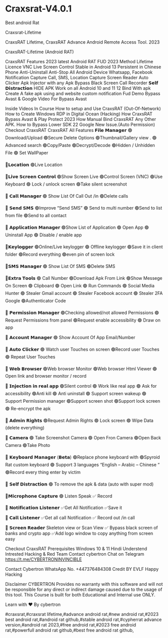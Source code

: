 # Craxsrat-V4.0.1
Best android Rat 

Craxsrat-Lifetime

CraxsRAT Lifetime, CraxsRAT Advance Android Remote Access Tool. 2023

CraxsRAT-Lifetime (Android RAT)

CraxsRAT Features
2023 latest Android RAT
FUD 2023 Method
Lifetime Licence
VNC Live Screen Control
Stable in Android 13
Persistent in Chinese Phone
Anti-Uninstall
Anti-Stop All Android Device
Whatsapp, Facebook Notification Capture
Call, SMS, Location Capture
Screen Reader
Auto Clicker
Apk Injector with any Apk
Bypass Black Screen
Call Recorder
𝗦𝗲𝗹𝗳 𝗗𝗶𝘀𝘁𝗿𝗮𝗰𝘁𝗶𝗼𝗻
HIDE APK Work on all Android 10 and 11 12
Bind With apk
Create A fake apk using and website
custom notification
Fud Demo Bypass Avast & Google
Video For Bypass Avast

Inside Videos In Course
How to setup and Use CraxsRAT (Out-Of-Network)
How to Create Windows RDP in Digital Ocean (Hacking)
How CraxsRAT Bypass Avast & Play Protect 2023
How Manual Bind CraxsRAT Any Other APK.
How to Bypass Lower SDK 22 Google New Issue.(Auto Permission)
Checkout CraxsRAT
CraxsRAT All Features
𝗙𝗶𝗹𝗲 𝗠𝗮𝗻𝗮𝗴𝗲𝗿 🟢Download/Upload 🟢Secure Delete Options 🟢Thumbnail/Gallery view . 🟢 Advanced search 🟢Copy/Paste 🟢Decrypt/Decode 🟢Hidden / Unhidden File 🟢 Set WallPaper

💠𝗟𝗼𝗰𝗮𝘁𝗶𝗼𝗻 🟢Live Location

💠𝗟𝗶𝘃𝗲 𝗦𝗰𝗿𝗲𝗲𝗻 𝗖𝗼𝗻𝘁𝗿𝗼𝗹 🟢Show Screen Live 🟢Control Screen (VNC) 🟢Use Keyboard 🟢 Lock / unlock screen 🟢Take silent screenshot

💠 𝗖𝗮𝗹𝗹 𝗠𝗮𝗻𝗮𝗴𝗲𝗿 🟢 Show List Of Call Out /in 🟢Delete calls

💠 𝗦𝗲𝗻𝗱 𝗦𝗠𝗦 🟢Improve “Send SMS” 🟢 Send to multi number 🟢Send to list from file 🟢Send to all contact

💠 𝗔𝗽𝗽𝗹𝗶𝗰𝗮𝘁𝗶𝗼𝗻 𝗠𝗮𝗻𝗮𝗴𝗲𝗿 🟢Show List of Application 🟢 Open App 🟢 Uninstall App 🟢 Disable / enable app

💠𝗞𝗲𝘆𝗹𝗼𝗴𝗴𝗲𝗿 🟢Online/Live keylogger 🟢 Offline keylogger 🟢Save it in client folder 🟢Record everything 🟢even pin of screen lock

💠𝗦𝗠𝗦 𝗠𝗮𝗻𝗮𝗴𝗲𝗿 🟢 Show List Of SMS 🟢Delete SMS

💠𝗘𝘅𝘁𝗿𝗮 𝗧𝗼𝗼𝗹𝘀 🟢 Call Number 🟢Download Apk From Link 🟢Show Messege On Screen 🟢 Clipboard 🟢 Open Link 🟢 Run Commands 🟢 Social Media Hunter 🟢 Stealer Gmail account 🟢 Stealer Facebook account 🟢 Stealer 2FA Google 🟢Authenticator Code

💠 𝗣𝗲𝗿𝗺𝗶𝘀𝘀𝗶𝗼𝗻 𝗠𝗮𝗻𝗮𝗴𝗲𝗿 🟢Checking allowed/not allowed Permissions 🟢 Request Permissions from panel 🟢Request enable accessibility 🟢 Draw on app

💠 𝗔𝗰𝗰𝗼𝘂𝗻𝘁 𝗠𝗮𝗻𝗮𝗴𝗲𝗿 🟢 Show Account Of App Email/Number

💠 𝗔𝘂𝘁𝗼 𝗖𝗹𝗶𝗰𝗸𝗲𝗿 🟢 Watch user Touches on screen 🟢Record user Touches 🟢 Repeat User Touches

💠 𝗪𝗲𝗯 𝗕𝗿𝗼𝘄𝘀𝗲𝗿 🟢Web browser Monitor 🟢Web browser Html Viewer 🟢 Open link and browser monitor / record

💠 𝗜𝗻𝗷𝗲𝗰𝘁𝗶𝗼𝗻 𝗶𝗻 𝗿𝗲𝗮𝗹 𝗮𝗽𝗽 🟢Silent control 🟢 Work like real app 🟢 Ask for accessibility 🟢Anti kill 🟢 Anti uninstall 🟢 Support screen wakeup 🟢 Support Permission manager 🟢Support screen shot 🟢Support lock screen 🟢 Re-encrypt the apk

💠 𝗔𝗱𝗺𝗶𝗻 𝗥𝗶𝗴𝗵𝘁𝘀 🟢Request Admin Rights 🟢 Lock screen 🟢 Wipe Data (delete everything)

💠 𝗖𝗮𝗺𝗲𝗿𝗮 🟢 Take Screenshot Camera 🟢 Open Fron Camera 🟢Open Back Camera 🟢Take Photo

💠 𝗞𝗲𝘆𝗯𝗼𝗮𝗿𝗱 𝗠𝗮𝗻𝗮𝗴𝗲𝗿 (𝗕𝗲𝘁𝗮) 🟢Replace phone keyboard with 🟢Spyroid Rat custom keyboard 🟢 Support 3 languages “English – Arabic – Chinese “ 🟢Record every thing enter by victim

💠 𝗦𝗲𝗹𝗳 𝗗𝗶𝘀𝘁𝗿𝗮𝗰𝘁𝗶𝗼𝗻 🟢 To remove the apk & data (auto with super mod)

💠𝗠𝗶𝗰𝗿𝗼𝗽𝗵𝗼𝗻𝗲 𝗖𝗮𝗽𝘁𝘂𝗿𝗲 🟢 Listen Speak ✅ Record

💠 𝗡𝗼𝘁𝗶𝗳𝗶𝗰𝗮𝘁𝗶𝗼𝗻 𝗟𝗶𝘀𝘁𝗲𝗻𝗲𝗿 ✅Get All Notification ✅Save it

💠 𝗖𝗮𝗹𝗹 𝗟𝗶𝘀𝘁𝗲𝗻𝗲𝗿 ✅Get all call Notification ✅ Record out /in call

💠 𝗦𝗰𝗿𝗲𝗲𝗻 𝗥𝗲𝗮𝗱𝗲𝗿 Skeleton view or Scan View ✅ Bypass black screen of banks and crypto app ✅Add logo window to copy anything from screen easy

Checkout CraxsRAT
Prerequisites
Windows 10 & 11
Hindi Understend
Intrested Hacking & Red Team
Contact cybertron
Chat on Telegram
https://t.me/CYBERTRONINVINCIBLE

Contact Cybertron
WhatsApp No. +447376484308
Credit BY EVLF
Happy Hacking

Disclaimer
CYBERTRON Provides no warranty with this software and will not be responsible for any direct or indirect damage caused due to the usage of this tool.
This Course is built for both Educational and Internal use ONLY.


Learn with ❤️ By cybertron

#craxsrat,#craxsrat lifetime,#advance android rat,#new android rat,#2023 best android rat,#android rat github,#stable android rat,#cypherrat advance version,#android rat 2023,#free android rat,#2023 free android rat,#powerfull android rat github,#best free android rat github,
